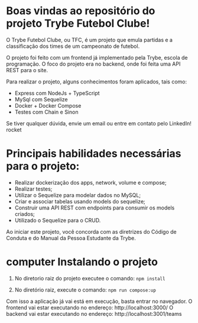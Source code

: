 # Boas vindas ao repositório do projeto Trybe Futebol Clube!

O Trybe Futebol Clube, ou TFC, é um projeto que emula partidas e a classificação dos times de um campeonato de futebol.

O projeto foi feito com um frontend já implementado pela Trybe, escola de programação. O foco do projeto era no backend, onde foi feita uma API REST para o site.

Para realizar o projeto, alguns conhecimentos foram aplicados, tais como:

* Express com NodeJs + TypeScript
* MySql com Sequelize
* Docker + Docker Compose
* Testes com Chain e Sinon

Se tiver qualquer dúvida, envie um email ou entre em contato pelo LinkedIn! rocket



# Principais habilidades necessárias para o projeto:

* Realizar dockerização dos apps, network, volume e compose;
* Realizar testes;
* Utilizar o Sequelize para modelar dados no MySQL;
* Criar e associar tabelas usando models do sequelize;
* Construir uma API REST com endpoints para consumir os models criados;
* Utilizado o Sequelize para o CRUD.


Ao iniciar este projeto, você concorda com as diretrizes do Código de Conduta e do Manual da Pessoa Estudante da Trybe.

# computer Instalando o projeto

1. No diretorio raiz do projeto executee o comando:
``` npm install ```

2. No diretório raiz, execute o comando:
``` npm run compose:up ``` 

Com isso a aplicação já vai está em execução, basta entrar no navegador. 
O frontend vai estar executando no endereço: http://localhost:3000/
O backend vai estar executando no endereço: http://localhost:3001/teams